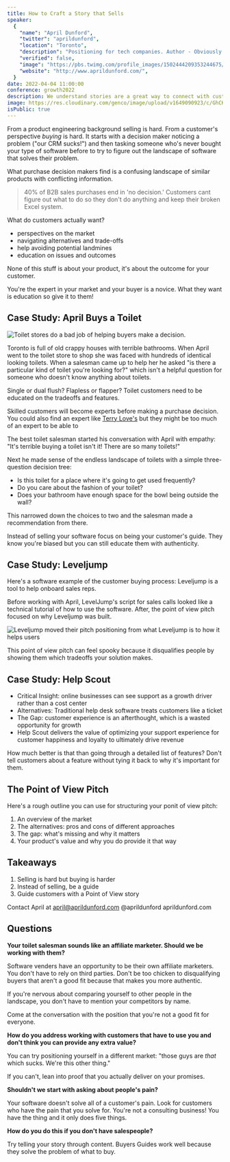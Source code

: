 ```yaml
---
title: How to Craft a Story that Sells
speaker:
  {
    "name": "April Dunford",
    "twitter": "aprildunford",
    "location": "Toronto",
    "description": "Positioning for tech companies. Author - Obviously Awesome https://t.co/B4SA6xid6Z",
    "verified": false,
    "image": "https://pbs.twimg.com/profile_images/1502444209353244675/BmJat1yq.jpg",
    "website": "http://www.aprildunford.com/",
  }
date: 2022-04-04 11:00:00
conference: growth2022
description: We understand stories are a great way to connect with customers but few startups really take advantage of a good narrative to help them sell. Do your sales meetings leave customers excited or confused? Is your marketing closer to a feature list or a set of compelling reasons to buy? Are you losing deals to competitors with clearly inferior products? In this talk, I am going to give you a framework you can use to build a story that focuses on WHY you built what you built in a way that is differentiating, compelling, and most importantly, gets you business.
image: https://res.cloudinary.com/genco/image/upload/v1649090923/c/GhCK.jpg
isPublic: true
---
```


From a product engineering background selling is hard. From a customer's perspective _buying_ is hard. It starts with a decision maker noticing a problem ("our CRM sucks!") and then tasking someone who's never bought your type of software before to try to figure out the landscape of software that solves their problem.

What purchase decision makers find is a confusing landscape of similar products with conflicting information.

> 40% of B2B sales purchases end in 'no decision.' Customers cant figure out what to do so they don't do anything and keep their broken Excel system.

What do customers actually want?

- perspectives on the market
- navigating alternatives and trade-offs
- help avoiding potential landmines
- education on issues and outcomes

None of this stuff is about your product, it's about the outcome for your customer.

You're the expert in your market and your buyer is a novice. What they want is education so give it to them!

## Case Study: April Buys a Toilet

![Toilet stores do a bad job of helping buyers make a decision.](https://res.cloudinary.com/genco/image/upload/v1649091095/c/khmL.jpg)

Toronto is full of old crappy houses with terrible bathrooms. When April went to the toilet store to shop she was faced with hundreds of identical looking toilets. When a salesman came up to help her he asked "is there a particular kind of toilet you're looking for?" which isn't a helpful question for someone who doesn't know anything about toilets.

Single or dual flush? Flapless or flapper? Toilet customers need to be educated on the tradeoffs and features.

Skilled customers will become experts before making a purchase decision. You could also find an expert like [Terry Love's](https://terrylove.com/crtoilet.htm) but they might be too much of an expert to be able to

The best toilet salesman started his conversation with April with empathy: "It's terrible buying a toilet isn't it! There are so many toilets!"

Next he made sense of the endless landscape of toilets with a simple three-question decision tree:

- Is this toilet for a place where it's going to get used frequently?
- Do you care about the fashion of your toilet?
- Does your bathroom have enough space for the bowl being outside the wall?

This narrowed down the choices to two and the salesman made a recommendation from there.

Instead of selling your software focus on being your customer's guide. They know you're biased but you can still educate them with authenticity.

## Case Study: Leveljump

Here's a software example of the customer buying process: Leveljump is a tool to help onboard sales reps.

Before working with April, LevelJump's script for sales calls looked like a technical tutorial of how to use the software. After, the point of view pitch focused on why Leveljump was built.

![Leveljump moved their pitch positioning from what Leveljump is to how it helps users](https://res.cloudinary.com/genco/image/upload/v1649091127/c/d25x.jpg)

This point of view pitch can feel spooky because it disqualifies people by showing them which tradeoffs your solution makes.

## Case Study: Help Scout

- Critical Insight: online businesses can see support as a growth driver rather than a cost center
- Alternatives: Traditional help desk software treats customers like a ticket
- The Gap: customer experience is an afterthought, which is a wasted opportunity for growth
- Help Scout delivers the value of optimizing your support experience for customer happiness and loyalty to ultimately drive revenue

How much better is that than going through a detailed list of features? Don't tell customers about a feature without tying it back to why it's important for them.

## The Point of View Pitch

Here's a rough outline you can use for structuring your ponit of view pitch:

1. An overview of the market
2. The alternatives: pros and cons of different approaches
3. The gap: what's missing and why it matters
4. Your product's value and why you do provide it that way

## Takeaways

1. Selling is hard but buying is harder
2. Instead of selling, be a guide
3. Guide customers with a Point of View story

Contact April at april@aprildunford.com @aprildunford aprildunford.com

## Questions

<!-- **Does your advice change for add-ons?** -->

**Your toilet salesman sounds like an affiliate marketer. Should we be working with them?**

Software venders have an opportunity to be their own affiliate marketers. You don't have to rely on third parties. Don't be too chicken to disqualifying buyers that aren't a good fit because that makes you more authentic.

If you're nervous about comparing yourself to other people in the landscape, you don't have to mention your competitors by name.

Come at the conversation with the position that you're not a good fit for everyone.

**How do you address working with customers that have to use you and don't think you can provide any extra value?**

You can try positioning yourself in a different market: "those guys are _that_ which sucks. We're this other thing."

If you can't, lean into proof that you actually deliver on your promises.

**Shouldn't we start with asking about people's pain?**

Your software doesn't solve all of a customer's pain. Look for customers who have the pain that you solve for. You're not a consulting business! You have the thing and it only does five things.

**How do you do this if you don't have salespeople?**

Try telling your story through content. Buyers Guides work well because they solve the problem of what to buy.
